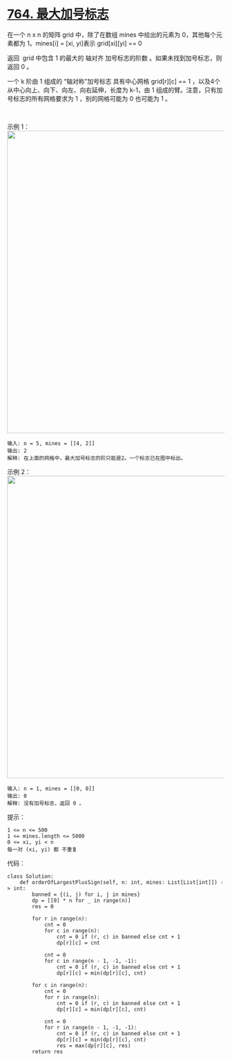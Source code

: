 # [764. 最大加号标志](https://leetcode.cn/problems/largest-plus-sign/)

在一个 n x n 的矩阵 grid 中，除了在数组 mines 中给出的元素为 0，其他每个元素都为 1。mines[i] = [xi, yi]表示 grid[xi][yi] == 0

返回  grid 中包含 1 的最大的 轴对齐 加号标志的阶数 。如果未找到加号标志，则返回 0 。

一个 k 阶由 1 组成的 “轴对称”加号标志 具有中心网格 grid[r][c] == 1 ，以及4个从中心向上、向下、向左、向右延伸，长度为 k-1，由 1 组成的臂。注意，只有加号标志的所有网格要求为 1 ，别的网格可能为 0 也可能为 1 。

 

示例 1：
<img src="https://assets.leetcode.com/uploads/2021/06/13/plus1-grid.jpg" width="700" />

```
输入: n = 5, mines = [[4, 2]]
输出: 2
解释: 在上面的网格中，最大加号标志的阶只能是2。一个标志已在图中标出。
```
示例 2：
<img src="https://assets.leetcode.com/uploads/2021/06/13/plus2-grid.jpg" width="700" />

```
输入: n = 1, mines = [[0, 0]]
输出: 0
解释: 没有加号标志，返回 0 。
```

提示：
```
1 <= n <= 500
1 <= mines.length <= 5000
0 <= xi, yi < n
每一对 (xi, yi) 都 不重复
```

代码：
```python3
class Solution:
    def orderOfLargestPlusSign(self, n: int, mines: List[List[int]]) -> int:
        banned = {(i, j) for i, j in mines}
        dp = [[0] * n for _ in range(n)]
        res = 0
        
        for r in range(n):
            cnt = 0
            for c in range(n):
                cnt = 0 if (r, c) in banned else cnt + 1
                dp[r][c] = cnt
            
            cnt = 0
            for c in range(n - 1, -1, -1):
                cnt = 0 if (r, c) in banned else cnt + 1
                dp[r][c] = min(dp[r][c], cnt)
        
        for c in range(n):
            cnt = 0
            for r in range(n):
                cnt = 0 if (r, c) in banned else cnt + 1
                dp[r][c] = min(dp[r][c], cnt)
            
            cnt = 0
            for r in range(n - 1, -1, -1):
                cnt = 0 if (r, c) in banned else cnt + 1
                dp[r][c] = min(dp[r][c], cnt)
                res = max(dp[r][c], res)
        return res
```